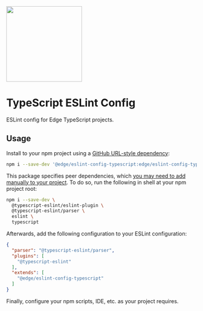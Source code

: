 <img src="https://cdn.edge.network/assets/img/edge-logo-green.svg" width="200">

# TypeScript ESLint Config

ESLint config for Edge TypeScript projects.

## Usage

Install to your npm project using a [GitHub URL-style dependency](https://docs.npmjs.com/cli/v6/configuring-npm/package-json#github-urls):

```bash
npm i --save-dev '@edge/eslint-config-typescript:edge/eslint-config-typescript#v1'
```

This package specifies peer dependencies, which [you may need to add manually to your project](https://nodejs.org/en/blog/npm/peer-dependencies/). To do so, run the following in shell at your npm project root:

```bash
npm i --save-dev \
  @typescript-eslint/eslint-plugin \
  @typescript-eslint/parser \
  eslint \
  typescript
```

Afterwards, add the following configuration to your ESLint configuration:

```json
{
  "parser": "@typescript-eslint/parser",
  "plugins": [
    "@typescript-eslint"
  ],
  "extends": [
    "@edge/eslint-config-typescript"
  ]
}
```

Finally, configure your npm scripts, IDE, etc. as your project requires.
